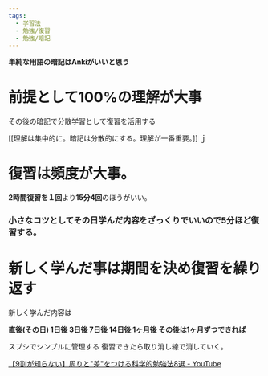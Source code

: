 ```yaml
---
tags:
  - 学習法
  - 勉強/復習
  - 勉強/暗記
---
```

**単純な用語の暗記はAnkiがいいと思う**

# 前提として100%の理解が大事

その後の暗記で分散学習として復習を活用する

[[理解は集中的に。暗記は分散的にする。理解が一番重要。]] ｊ

# 復習は頻度が大事。

**2時間復習を１回**より**15分4回**のほうがいい。

### 小さなコツとしてその日学んだ内容をざっくりでいいので5分ほど復習する。

# 新しく学んだ事は期間を決め復習を繰り返す

新しく学んだ内容は

**直後(その日) 1日後 3日後 7日後 14日後 1ヶ月後 その後は1ヶ月ずつできれば**

スプシでシンプルに管理する 復習できたら取り消し線で消していく。

[【9割が知らない】周りと"差"をつける科学的勉強法8選 - YouTube](https://www.youtube.com/watch?v=tWi6HE4DubY)
